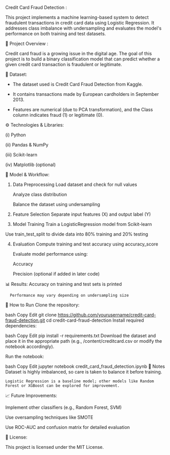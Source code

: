Credit Card Fraud Detection :

This project implements a machine learning-based system to detect fraudulent transactions in credit card data using Logistic Regression. It addresses class imbalance with undersampling and evaluates the model's performance on both training and test datasets.

📌 Project Overview :

Credit card fraud is a growing issue in the digital age. The goal of this project is to build a binary classification model that can predict whether a given credit card transaction is fraudulent or legitimate.

📂 Dataset: 

   * The dataset used is Credit Card Fraud Detection from Kaggle.

   * It contains transactions made by European cardholders in September 2013.

   * Features are numerical (due to PCA transformation), and the Class column indicates fraud (1) or legitimate (0).

⚙️ Technologies & Libraries:

  (i) Python

  (ii) Pandas & NumPy

  (iii) Scikit-learn

  (iv) Matplotlib (optional)

🧠 Model & Workflow:

1. Data Preprocessing
      Load dataset and check for null values

      Analyze class distribution

      Balance the dataset using undersampling

2. Feature Selection
  Separate input features (X) and output label (Y)

3. Model Training
  Train a LogisticRegression model from Scikit-learn

  Use train_test_split to divide data into 80% training and 20% testing

4. Evaluation
   Compute training and test accuracy using accuracy_score

    Evaluate model performance using:

    Accuracy

    Precision (optional if added in later code)

📊 Results:
      Accuracy on training and test sets is printed

      Performance may vary depending on undersampling size

🚀 How to Run
Clone the repository:

bash
Copy
Edit
git clone https://github.com/yourusername/credit-card-fraud-detection.git
cd credit-card-fraud-detection
Install required dependencies:

bash
Copy
Edit
pip install -r requirements.txt
Download the dataset and place it in the appropriate path (e.g., /content/creditcard.csv or modify the notebook accordingly).

Run the notebook:

bash
Copy
Edit
jupyter notebook credit_card_fraud_detection.ipynb
📝 Notes
    Dataset is highly imbalanced, so care is taken to balance it before training.

    Logistic Regression is a baseline model; other models like Random Forest or XGBoost can be explored for improvement.

📈 Future Improvements:

   Implement other classifiers (e.g., Random Forest, SVM)

   Use oversampling techniques like SMOTE

  Use ROC-AUC and confusion matrix for detailed evaluation

📄 License:

This project is licensed under the MIT License.

